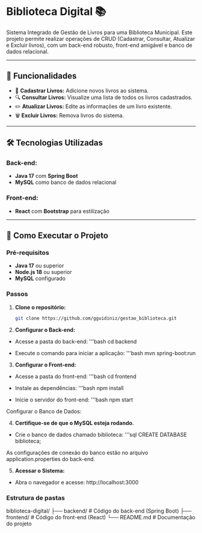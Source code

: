 # Biblioteca Digital 📚

Sistema Integrado de Gestão de Livros para uma Biblioteca Municipal. Este projeto permite realizar operações de CRUD (Cadastrar, Consultar, Atualizar e Excluir livros), com um back-end robusto, front-end amigável e banco de dados relacional.

---

## 🎯 Funcionalidades

- 📖 **Cadastrar Livros:** Adicione novos livros ao sistema.
- 🔍 **Consultar Livros:** Visualize uma lista de todos os livros cadastrados.
- ✏️ **Atualizar Livros:** Edite as informações de um livro existente.
- 🗑️ **Excluir Livros:** Remova livros do sistema.

---

## 🛠️ Tecnologias Utilizadas

### Back-end:
- **Java 17** com **Spring Boot**
- **MySQL** como banco de dados relacional

### Front-end:
- **React** com **Bootstrap** para estilização

---

## 🚀 Como Executar o Projeto

### Pré-requisitos
- **Java 17** ou superior
- **Node.js 18** ou superior
- **MySQL** configurado

### Passos

1. **Clone o repositório:**
   ```bash
   git clone https://github.com/gguidiniz/gestao_biblioteca.git

2. **Configurar o Back-end:**
- Acesse a pasta do back-end:
    '''bash
    cd backend

- Execute o comando para iniciar a aplicação:
    '''bash
    mvn spring-boot:run

3. **Configurar o Front-end:**
- Acesse a pasta do front-end:
    '''bash
    cd frontend

- Instale as dependências:
    '''bash
    npm install

- Inicie o servidor do front-end:
    '''bash
    npm start

Configurar o Banco de Dados:

4. **Certifique-se de que o MySQL esteja rodando.**
- Crie o banco de dados chamado biblioteca:
    '''sql
    CREATE DATABASE biblioteca;

As configurações de conexão do banco estão no arquivo application.properties do back-end.

5. **Acessar o Sistema:**
- Abra o navegador e acesse:
http://localhost:3000

### Estrutura de pastas
biblioteca-digital/
├── backend/          # Código do back-end (Spring Boot)
├── frontend/         # Código do front-end (React)
└── README.md         # Documentação do projeto